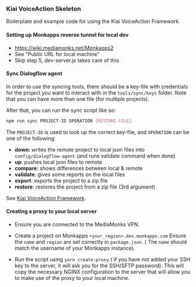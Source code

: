 ### Kiai VoiceAction Skeleton

Boilerplate and example code for using the Kiai VoiceAction Framework.

#### Setting up Monkapps reverse tunnel for local dev

- https://wiki.mediamonks.net/Monkapps2
- See "Public URL for local machine"
- Skip step 5, dev-server.js takes care of this

#### Sync Dialogflow agent

In order to use the syncing tools, there should be a key-file with credentials for the project you want to interact with in the `tools/sync/keys` folder. Note that you can have more than one file (for multiple projects).

After that, you can run the sync script like so:

```sh
npm run sync PROJECT-ID OPERATION [RESTORE-FILE]
```

The `PROJECT-ID` is used to look up the correct key-file, and `OPERATION` can be one of the following:

- **down**: writes the remote project to local json files into `config/dialogflow-agent` (and runs validate command when done)
- **up**: pushes local json files to remote
- **compare**: shows differences between local & remote
- **validate**: gives some reports on the local files
- **export**: exports the project to a zip file
- **restore**: restores the project from a zip file (3rd argument)

See [Kiai VoiceAction Framework](https://github.com/mediamonks/kiai).

#### Creating a proxy to your local server

- Ensure you are connected to the MediaMonks VPN.

- Create a project on Monkapps `<your_region>.dev.monkapps.com`
  Ensure the `name` and `region` are set correctly in `package.json`. ( The `name` should match the username of your Monkapps instance).

- Run the script using `yarn create:proxy` ( if you have not added your SSH key to the server, it will ask you for the SSH/SFTP password). This will copy the necessary NGINX configuration to the server that will allow you to make use of the proxy to your local machine.
